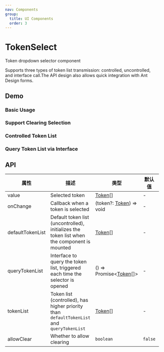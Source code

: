 ```yaml
---
nav: Components
group:
  title: UI Components
  order: 3
---
```


# TokenSelect

Token dropdown selector component

Supports three types of token list transmission: controlled, uncontrolled, and interface call.The API design also allows quick integration with Ant Design forms.

## Demo

### Basic Usage

<code src="./demos/basic.tsx"></code>

### Support Clearing Selection

<code src="./demos/allowClear.tsx"></code>

### Controlled Token List

<code src="./demos/controlTokenList.tsx"></code>

### Query Token List via Interface

<code src="./demos/dynamicTokenList.tsx"></code>

## API

| 属性 | 描述 | 类型 | 默认值 | 版本 |
| --- | --- | --- | --- | --- |
| value | Selected token | [Token](/components/types-cn#Token)\[\] | - | - |
| onChange | Callback when a token is selected | (token?: [Token](/components/types-cn#Token)) => void | - | - |
| defaultTokenList | Default token list (uncontrolled), initializes the token list when the component is mounted | [Token](/components/types-cn#Token)[] | - | - |
| queryTokenList | Interface to query the token list, triggered each time the selector is opened | () => Promise<[Token](/components/types-cn#Token)[]> | - | - |
| tokenList | Token list (controlled), has higher priority than `defaultTokenList` and `queryTokenList` | [Token](/components/types-cn#Token)[] | - | - |
| allowClear | Whether to allow clearing | `boolean` | `false` | - |
